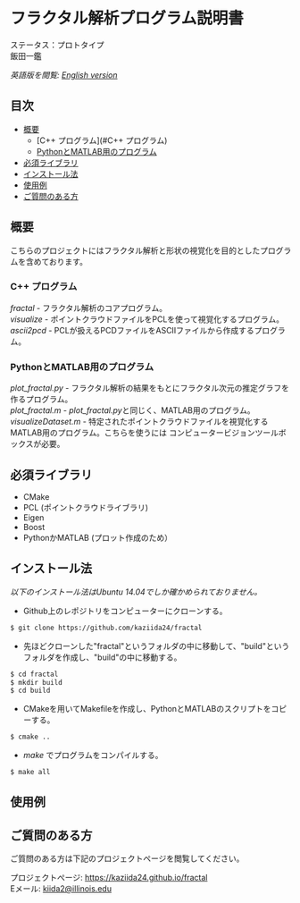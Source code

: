# フラクタル解析プログラム説明書
ステータス：プロトタイプ  
飯田一鑑  

*英語版を閲覧: [English version](README.md)*

## 目次
- [概要](#概要)  
  - [C++ プログラム](#C++ プログラム)
  - [PythonとMATLAB用のプログラム](#PythonとMATLAB用のプログラム)
- [必須ライブラリ](#必須ライブラリ)  
- [インストール法](#インストール法)  
- [使用例](#使用例)  
- [ご質問のある方](#ご質問のある方) 

## 概要
こちらのプロジェクトにはフラクタル解析と形状の視覚化を目的としたプログラムを含めております。

### C++ プログラム

*fractal* - フラクタル解析のコアプログラム。  
*visualize* - ポイントクラウドファイルをPCLを使って視覚化するプログラム。  
*ascii2pcd* - PCLが扱えるPCDファイルをASCIIファイルから作成するプログラム。  

### PythonとMATLAB用のプログラム

*plot_fractal.py* - フラクタル解析の結果をもとにフラクタル次元の推定グラフを作るプログラム。  
*plot_fractal.m* - *plot_fractal.py*と同じく、MATLAB用のプログラム。
*visualizeDataset.m* - 特定されたポイントクラウドファイルを視覚化するMATLAB用のプログラム。こちらを使うには
コンピュータービジョンツールボックスが必要。

## 必須ライブラリ  
* CMake
* PCL (ポイントクラウドライブラリ)
* Eigen
* Boost
* PythonかMATLAB (プロット作成のため）

## インストール法  
*以下のインストール法はUbuntu 14.04でしか確かめられておりません。*
* Github上のレポジトリをコンピューターにクローンする。
```bash 
$ git clone https://github.com/kaziida24/fractal
```
* 先ほどクローンした"fractal"というフォルダの中に移動して、"build"というフォルダを作成し、"build"の中に移動する。
```bash
$ cd fractal 
$ mkdir build
$ cd build 
```
* CMakeを用いてMakefileを作成し、PythonとMATLABのスクリプトをコピーする。
```bash
$ cmake ..
```
* *make* でプログラムをコンパイルする。
```bash 
$ make all 
```


## 使用例  

## ご質問のある方
ご質問のある方は下記のプロジェクトページを閲覧してください。　　

プロジェクトぺージ: https://kaziida24.github.io/fractal  
Eメール: kiida2@illinois.edu

